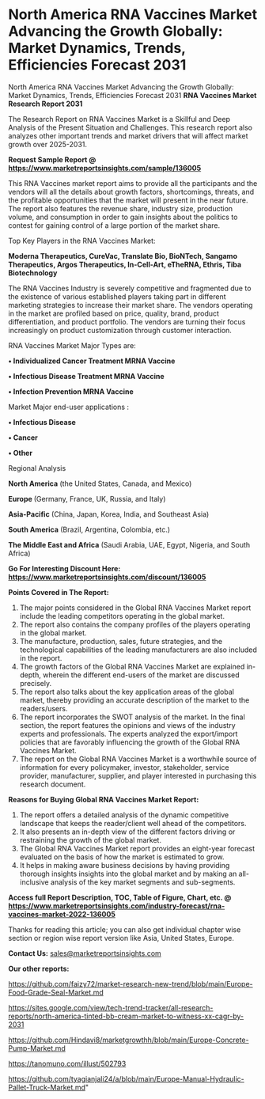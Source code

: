 # North America RNA Vaccines Market Advancing the Growth Globally: Market Dynamics, Trends, Efficiencies Forecast 2031
North America RNA Vaccines Market Advancing the Growth Globally: Market Dynamics, Trends, Efficiencies Forecast 2031
<strong>RNA Vaccines Market Research Report 2031</strong>

The Research Report on RNA Vaccines Market is a Skillful and Deep Analysis of the Present Situation and Challenges. This research report also analyzes other important trends and market drivers that will affect market growth over 2025-2031.

<strong>Request Sample Report @ <a href=https://www.marketreportsinsights.com/sample/136005>https://www.marketreportsinsights.com/sample/136005</a></strong>

This RNA Vaccines market report aims to provide all the participants and the vendors will all the details about growth factors, shortcomings, threats, and the profitable opportunities that the market will present in the near future. The report also features the revenue share, industry size, production volume, and consumption in order to gain insights about the politics to contest for gaining control of a large portion of the market share.

Top Key Players in the RNA Vaccines Market:

<strong>Moderna Therapeutics, CureVac, Translate Bio, BioNTech, Sangamo Therapeutics, Argos Therapeutics, In-Cell-Art, eTheRNA, Ethris, Tiba Biotechnology</strong>

The RNA Vaccines Industry is severely competitive and fragmented due to the existence of various established players taking part in different marketing strategies to increase their market share. The vendors operating in the market are profiled based on price, quality, brand, product differentiation, and product portfolio. The vendors are turning their focus increasingly on product customization through customer interaction.

RNA Vaccines Market Major Types are:

<strong>• Individualized Cancer Treatment MRNA Vaccine

• Infectious Disease Treatment MRNA Vaccine

• Infection Prevention MRNA Vaccine</strong>

Market Major end-user applications :

<strong>• Infectious Disease

• Cancer

• Other</strong>

Regional Analysis

</u><strong><b>North America</b></strong> (the United States, Canada, and Mexico)

<strong><b>Europe </b></strong>(Germany, France, UK, Russia, and Italy)

<strong><b>Asia-Pacific</b></strong> (China, Japan, Korea, India, and Southeast Asia)

<strong><b>South America</b></strong> (Brazil, Argentina, Colombia, etc.)

<strong><b>The Middle East and Africa</b></strong> (Saudi Arabia, UAE, Egypt, Nigeria, and South Africa)

<strong>Go For Interesting Discount Here: <a href=https://www.marketreportsinsights.com/discount/136005>https://www.marketreportsinsights.com/discount/136005</a></strong>

<strong>Points Covered in The Report:</strong>
<ol>
  <li>The major points considered in the Global RNA Vaccines Market report include the leading competitors operating in the global market.</li>
  <li>The report also contains the company profiles of the players operating in the global market.</li>
  <li>The manufacture, production, sales, future strategies, and the technological capabilities of the leading manufacturers are also included in the report.</li>
  <li>The growth factors of the Global RNA Vaccines Market are explained in-depth, wherein the different end-users of the market are discussed precisely.</li>
  <li>The report also talks about the key application areas of the global market, thereby providing an accurate description of the market to the readers/users.</li>
  <li>The report incorporates the SWOT analysis of the market. In the final section, the report features the opinions and views of the industry experts and professionals. The experts analyzed the export/import policies that are favorably influencing the growth of the Global RNA Vaccines Market.</li>
  <li>The report on the Global RNA Vaccines Market is a worthwhile source of information for every policymaker, investor, stakeholder, service provider, manufacturer, supplier, and player interested in purchasing this research document.</li>
</ol>
<strong>Reasons for Buying Global RNA Vaccines Market Report:</strong>

<ol>
  <li>The report offers a detailed analysis of the dynamic competitive landscape that keeps the reader/client well ahead of the competitors.</li>
  <li>It also presents an in-depth view of the different factors driving or restraining the growth of the global market.</li>
  <li>The Global RNA Vaccines Market report provides an eight-year forecast evaluated on the basis of how the market is estimated to grow.</li>
  <li>It helps in making aware business decisions by having providing thorough insights insights into the global market and by making an all-inclusive analysis of the key market segments and sub-segments.</li>
</ol>
<strong>Access full Report Description, TOC, Table of Figure, Chart, etc. @ <a href=https://www.marketreportsinsights.com/industry-forecast/rna-vaccines-market-2022-136005>https://www.marketreportsinsights.com/industry-forecast/rna-vaccines-market-2022-136005</a></strong>


Thanks for reading this article; you can also get individual chapter wise section or region wise report version like Asia, United States, Europe.

<strong>Contact Us:</strong>
sales@marketreportsinsights.com

<strong>Our other reports:</strong>

<a href=https://github.com/faizy72/market-research-new-trend/blob/main/Europe-Food-Grade-Seal-Market.md>https://github.com/faizy72/market-research-new-trend/blob/main/Europe-Food-Grade-Seal-Market.md</a>

<a href=https://sites.google.com/view/tech-trend-tracker/all-research-reports/north-america-tinted-bb-cream-market-to-witness-xx-cagr-by-2031>https://sites.google.com/view/tech-trend-tracker/all-research-reports/north-america-tinted-bb-cream-market-to-witness-xx-cagr-by-2031</a>

<a href=https://github.com/Hindavi8/marketgrowthh/blob/main/Europe-Concrete-Pump-Market.md>https://github.com/Hindavi8/marketgrowthh/blob/main/Europe-Concrete-Pump-Market.md</a>

<a href=https://tanomuno.com/illust/502793>https://tanomuno.com/illust/502793</a>

<a href=https://github.com/tyagianjali24/a/blob/main/Europe-Manual-Hydraulic-Pallet-Truck-Market.md>https://github.com/tyagianjali24/a/blob/main/Europe-Manual-Hydraulic-Pallet-Truck-Market.md</a>"
